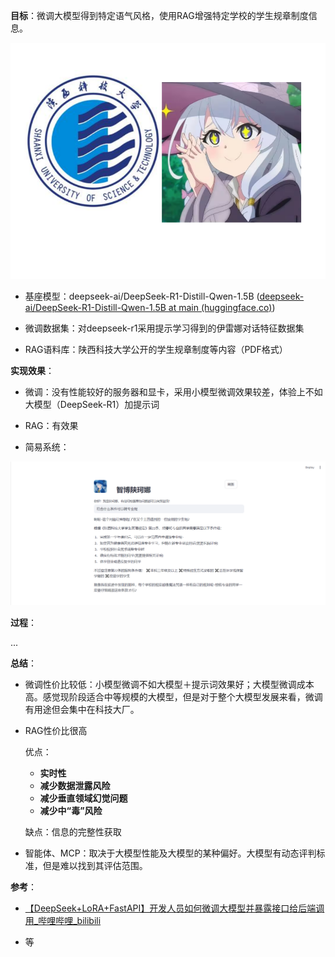 **目标**：微调大模型得到特定语气风格，使用RAG增强特定学校的学生规章制度信息。

![](README.assets/SUSTnona.png)

- 基座模型：deepseek-ai/DeepSeek-R1-Distill-Qwen-1.5B ([deepseek-ai/DeepSeek-R1-Distill-Qwen-1.5B at main (huggingface.co)](https://huggingface.co/deepseek-ai/DeepSeek-R1-Distill-Qwen-1.5B/tree/main))

- 微调数据集：对deepseek-r1采用提示学习得到的伊雷娜对话特征数据集

- RAG语料库：陕西科技大学公开的学生规章制度等内容（PDF格式）



**实现效果**：



- 微调：没有性能较好的服务器和显卡，采用小模型微调效果较差，体验上不如大模型（DeepSeek-R1）加提示词
- RAG：有效果

- 简易系统：

![](./assets/test1.png)



**过程**：

...



**总结**：

- 微调性价比较低：小模型微调不如大模型＋提示词效果好；大模型微调成本高。感觉现阶段适合中等规模的大模型，但是对于整个大模型发展来看，微调有用途但会集中在科技大厂。

- RAG性价比很高

  优点：

  - **实时性**
  - **减少数据泄露风险**
  - **减少垂直领域幻觉问题**
  - **减少中“毒”风险**

  缺点：信息的完整性获取

- 智能体、MCP：取决于大模型性能及大模型的某种偏好。大模型有动态评判标准，但是难以找到其评估范围。



**参考**：

- [【DeepSeek+LoRA+FastAPI】开发人员如何微调大模型并暴露接口给后端调用_哔哩哔哩_bilibili](https://www.bilibili.com/video/BV1R6P7eVEtd/?spm_id_from=333.1387.homepage.video_card.click)

- 等